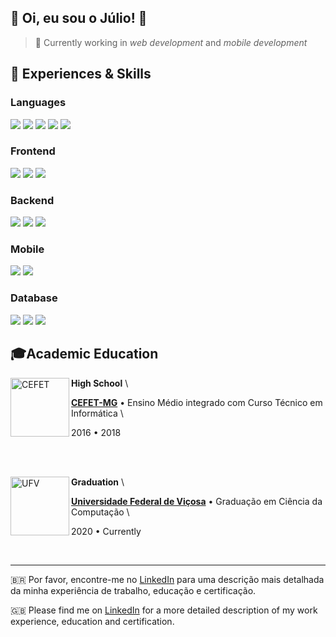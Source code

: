 
  
  

## 💜 Oi, eu sou o <strong>Júlio!</strong> 👋

  

> 🔭 Currently working in *web development* and *mobile development*

  

## 🚀 Experiences & Skills

  
### Languages

<div>
  <img src="https://img.shields.io/badge/JavaScript-323330?style=for-the-badge&logo=javascript&logoColor=F7DF1E">
  <img src="https://img.shields.io/badge/typescript-%23007ACC.svg?style=for-the-badge&logo=typescript&logoColor=white">
  <img src="https://img.shields.io/badge/PHP-777BB4?style=for-the-badge&logo=php&logoColor=white">
    <img src="https://img.shields.io/badge/java-F80000?style=for-the-badge&logo=oracle&logoColor=white">
    <img src="https://img.shields.io/badge/C++-00599C?style=for-the-badge&logo=cplusplus&logoColor=white">
</div>

### Frontend

<div>
  <img src="https://img.shields.io/badge/React-20232A?style=for-the-badge&logo=react&logoColor=61DAFB">
  <img src="https://img.shields.io/badge/Next.JS-000000?style=for-the-badge&logo=nextdotjs&logoColor=4FC08D">
  <img src="https://img.shields.io/badge/Angular-DD0031?style=for-the-badge&logo=angular&logoColor=white">
</div>

### Backend

<div>
    <img src="https://img.shields.io/badge/NestJS-E0234E?style=for-the-badge&logo=nestjs&logoColor=white">
      <img src="https://img.shields.io/badge/Express-000000?style=for-the-badge&logo=express&logoColor=white">
  <img src="https://img.shields.io/badge/Laravel-FF2D20?style=for-the-badge&logo=laravel&logoColor=white">
</div>

### Mobile

<div>
  <img src="https://img.shields.io/badge/Expo-000020?style=for-the-badge&logo=expo&logoColor=white">
  <img src="https://img.shields.io/badge/React_Native-20232A?style=for-the-badge&logo=react&logoColor=61DAFB">
</div>


### Database

<div>
  <img src="https://img.shields.io/badge/MongoDB-47A248.svg?style=for-the-badge&logo=mongodb&logoColor=white">
    <img src="https://img.shields.io/badge/PostgreSQL-4169e1.svg?style=for-the-badge&logo=postgresql&logoColor=white">
    <img src="https://img.shields.io/badge/MySQL-4479A1.svg?style=for-the-badge&logo=mysql&logoColor=white">
</div>
  

## 🎓Academic Education

[<img align="left" height="94px" width="94px" alt="CEFET" src="https://upload.wikimedia.org/wikipedia/commons/thumb/f/fd/Logo_CEFET-MG.png/600px-Logo_CEFET-MG.png"/>](https://www.cefetmg.br)

  

**High School** \

[**CEFET-MG**](https://www.cefetmg.br) • Ensino Médio integrado com Curso Técnico em Informática \

2016 • 2018

<br/>

<br/>

  
  

[<img align="left" height="94px" width="94px" alt="UFV" src="https://dci.ufv.br/wp-content/uploads/2018/02/avatar_fb.png"/>](https://www.ufv.br)

  

**Graduation** \

[**Universidade Federal de Viçosa**](https://www.ufv.br) • Graduação em Ciência da Computação \

2020 • Currently

  

<br/>

  

---

  

🇧🇷 Por favor, encontre-me no [LinkedIn](https://www.linkedin.com/in/jknvlvxs/) para uma descrição mais detalhada da minha experiência de trabalho, educação e certificação.


🇬🇧 Please find me on [LinkedIn](https://www.linkedin.com/in/jknvlvxs/) for a more detailed description of my work experience, education and certification.
